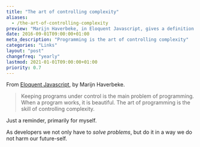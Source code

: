 ```yaml
---
title: "The art of controlling complexity"
aliases:
  - /the-art-of-controlling-complexity
preview: "Marijn Haverbeke, in Eloquent Javascript, gives a definition of  \"programming\" that resonates a lot with me."
date: 2016-09-01T09:00:00+01:00
meta_description: "Programming is the art of controlling complexity"
categories: "Links"
layout: "post"
changefreq: "yearly"
lastmod: 2021-01-01T09:00:00+01:00
priority: 0.7
---
```


From [Eloquent Javascript](http://eloquentjavascript.net/), by Marijn Haverbeke.

> Keeping programs under control is the main problem of programming. When a program works, it is beautiful. The art of programming is the skill of controlling complexity.

Just a reminder, primarily for myself.

As developers we not only have to *solve problems*, but do it in a way we do not harm our future-self.
